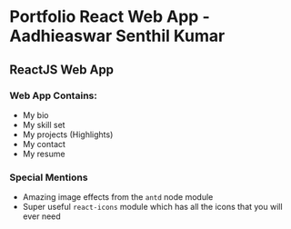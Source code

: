 # Portfolio React Web App - Aadhieaswar Senthil Kumar

## ReactJS Web App

### Web App Contains:
- My bio
- My skill set
- My projects (Highlights)
- My contact
- My resume

### Special Mentions
- Amazing image effects from the `antd` node module
- Super useful `react-icons` module which has all the icons that you will ever need
